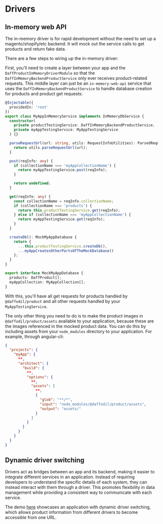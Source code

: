 # Drivers

## In-memory web API
The in-memory driver is for rapid development without the need to set up a magento/shopify/etc backend. It will mock out the service calls to get products and return fake data. 

There are a few steps to wiring up the in-memory driver:

First, you'll need to create a layer between your app and the `DaffProductInMemoryDriverModule` so that the `DaffInMemoryBackendProductService` only ever receives product-related requests. This middle layer can just be an `in-memory-web-api` service that uses the `DaffInMemoryBackendProductService` to handle database creation for products and product get requests:

```ts
@Injectable({
  providedIn: 'root'
})
export class MyAppInMemoryService implements InMemoryDbService {
  constructor(
    private productTestingService: DaffInMemoryBackendProductService,
    private myAppTestingService: MyAppTestingService
  ) {}

  parseRequestUrl(url: string, utils: RequestInfoUtilities): ParsedRequestUrl {
    return utils.parseRequestUrl(url);
  }

  post(reqInfo: any) {
    if (collectionName === 'myAppCollectionName') {
      return myAppTestingService.post(reqInfo);
    }

    return undefined;
  }

  get(reqInfo: any) {
    const collectionName = reqInfo.collectionName;
    if (collectionName === 'products') {
      return this.productTestingService.get(reqInfo);
    } else if (collectionName === 'myAppCollectionName') {
      return myAppTestingService.get(reqInfo);
    }
  }

  createDb(): MockMyAppDatabase {
    return {
      ...this.productTestingService.createDb(),
      ...myAppCreatesOtherPartsOfTheMockDatabase()
    };
  }
}

export interface MockMyAppDatabase {
  products: DaffProduct[];
  myAppCollection: MyAppCollection[];
}
```

With this, you'll have all get requests for products handled by `@daffodil/product` and all other requests handled by your `MyAppTestingService`.

The only other thing you need to do is to make the product images in `@daffodil/product/assets` available to your application, because these are the images referenced in the mocked product data. You can do this by including assets from your `node_modules` directory to your application. For example, through angular-cli:

```json
{
  "projects": {
    "myApp": {
      **,
      "architect": {
        "build": {
          **,
          "options": {
            **,
            "assets": [
              **,
              {
                "glob": "**/*",
                "input": "node_modules/@daffodil/product/assets",
                "output": "assets/"
              }
            ]
          }
        }
      }
    }
  }
}
```

## Dynamic driver switching

Drivers act as bridges between an app and its backend, making it easier to integrate different services in an application. Instead of requiring developers to understand the specific details of each system, they can instead interact with them through a driver. This promotes flexibility in data management while providing a consistent way to communicate with each service.

The demo [here](https://stackblitz.com/edit/stackblitz-starters-nwvydt?file=src%2Fmain.ts) showcases an application with dynamic driver switching, which allows product information from different drivers to become accessible from one URL.